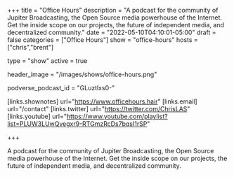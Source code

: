 +++
title = "Office Hours"
description = "A podcast for the community of Jupiter Broadcasting, the Open Source media powerhouse of the Internet. Get the inside scope on our projects, the future of independent media, and decentralized community."
date = "2022-05-10T04:10:01-05:00"
draft = false
categories = ["Office Hours"]
show = "office-hours"
hosts = ["chris","brent"]

type = "show"
active = true

header_image = "/images/shows/office-hours.png"

podverse_podcast_id = "GLuztlxs0-"

[links.shownotes]
  url="https://www.officehours.hair"
[links.email]
  url="/contact"
[links.twitter]
  url="https://twitter.com/ChrisLAS"
[links.youtube]
  url="https://www.youtube.com/playlist?list=PLUW3LUwQvegxr9-RTGmzRcDs7bqsI1rSP"

+++

A podcast for the community of Jupiter Broadcasting, the Open Source media powerhouse of the Internet. Get the inside scope on our projects, the future of independent media, and decentralized community.
